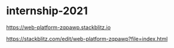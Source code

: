 # internship-2021

https://web-platform-zqpawp.stackblitz.io

https://stackblitz.com/edit/web-platform-zqpawp?file=index.html
